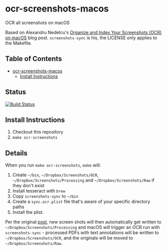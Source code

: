 # ocr-screenshots-macos

OCR all screenshots on macOS

Based on Alexandru Nedelcu's [Organize and Index Your Screenshots (OCR) on macOS](https://alexn.org/blog/2020/11/11/organize-index-screenshots-ocr-macos.html) blog post. `screenshots-sync` is his, the LICENSE only applies to the Makefile.

<!-- START doctoc generated TOC please keep comment here to allow auto update -->
<!-- DON'T EDIT THIS SECTION, INSTEAD RE-RUN doctoc TO UPDATE -->
## Table of Contents

- [ocr-screenshots-macos](#ocr-screenshots-macos)
  - [Install Instructions](#install-instructions)

<!-- END doctoc generated TOC please keep comment here to allow auto update -->

## Status
[![Build Status](https://img.shields.io/endpoint.svg?url=https%3A%2F%2Factions-badge.atrox.dev%2Funixorn%2Focr-screenshots-macos%2Fbadge&style=plastic)](https://actions-badge.atrox.dev/unixorn/ocr-screenshots-macos/goto)

## Install Instructions

1. Checkout this repository
2. `make ocr-screenshots`

## Details

When you run `make ocr-screenshots`, `make` will:

1. Create `~/bin`, `~/Dropbox/Screenshots/OCR`, `~/Dropbox/Screenshots/Processing` and `~/Dropbox/Screenshots/Raw` if they don't exist
2. Install tesseract with `brew`
3. Copy `screenshots-sync` to `~/bin`
4. Create a `sync.ocr.plist` file that's aware of your specific directory paths
5. Install the plist.

Per the original [post](https://alexn.org/blog/2020/11/11/organize-index-screenshots-ocr-macos.html), new screen shots will then automatically get written to `~/Dropbox/Screenshots/Processing` and macOS will trigger an OCR run with `screenshots-sync` - processed PDFs with text annotations will be written to `~/Dropbox/Screenshots/OCR`, and the originals will be moved to `~/Dropbox/Screenshots/Raw`.